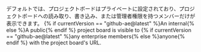 デフォルトでは、プロジェクトボードはプライベートに設定されており、プロジェクトボードへの読み取り、書き込み、または管理者権限を持つメンバーだけが表示できます。 {% if currentVersion == "github-ae@latest" %}An internal{% else %}A public{% endif %} project board is visible to {% if currentVersion == "github-ae@latest" %}any enterprise members{% else %}anyone{% endif %} with the project board's URL.
